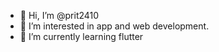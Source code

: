 - 👋 Hi, I’m @prit2410
- 👀 I’m interested in app and web development.
- 🌱 I’m currently learning flutter

<!---
prit2410/prit2410 is a ✨ special ✨ repository because its `README.md` (this file) appears on your GitHub profile.
You can click the Preview link to take a look at your changes.
--->
